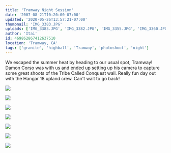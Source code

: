 ```yaml
---
title: 'Tramway Night Session'
date: '2007-08-21T10:20:00-07:00'
updated: '2020-05-26T13:57:21-07:00'
thumbnail: 'IMG_3383.JPG'
uploads: ['IMG_3383.JPG', 'IMG_3382.JPG', 'IMG_3355.JPG', 'IMG_3360.JPG', 'IMG_3362.JPG', 'IMG_3363.JPG', 'IMG_3364.JPG']
author: 'Itai'
id: 469862867412637510
location: 'Tramway, CA'
tags: ['granite', 'highball', 'Tramway', 'photoshoot', 'night']
---
```


We escaped the summer heat by heading to our usual spot, Tramway! Damon Corso was with us and ended up setting up his camera to capture some great shoots of the Tribe Called Conquest wall. Really fun day out with the Hangar 18 upland crew. Can't wait to go back!

![](uploads/IMG_3383.JPG)

![](uploads/IMG_3382.JPG)

![](uploads/IMG_3355.JPG)

![](uploads/IMG_3360.JPG)

![](uploads/IMG_3362.JPG)

![](uploads/IMG_3363.JPG)

![](uploads/IMG_3364.JPG)
